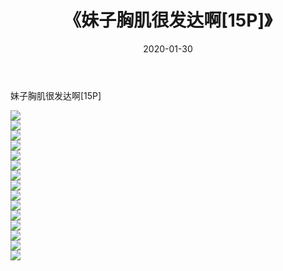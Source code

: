 ﻿---
layout: post
title:  《妹子胸肌很发达啊[15P]》
date:   2020-01-30
img: http://imgx.orgx.ga/漏D/2020/妹子胸肌很发达啊[15P]/000.jpg
categories: [美女, 清纯, 唯美]
---

妹子胸肌很发达啊[15P]

  ![](http://imgx.orgx.ga/漏D/2020/妹子胸肌很发达啊[15P]/001.jpg) <br> ![](http://imgx.orgx.ga/漏D/2020/妹子胸肌很发达啊[15P]/002.jpg) <br> ![](http://imgx.orgx.ga/漏D/2020/妹子胸肌很发达啊[15P]/003.jpg) <br> ![](http://imgx.orgx.ga/漏D/2020/妹子胸肌很发达啊[15P]/004.jpg) <br> ![](http://imgx.orgx.ga/漏D/2020/妹子胸肌很发达啊[15P]/005.jpg) <br> ![](http://imgx.orgx.ga/漏D/2020/妹子胸肌很发达啊[15P]/006.jpg) <br> ![](http://imgx.orgx.ga/漏D/2020/妹子胸肌很发达啊[15P]/007.jpg) <br> ![](http://imgx.orgx.ga/漏D/2020/妹子胸肌很发达啊[15P]/008.jpg) <br> ![](http://imgx.orgx.ga/漏D/2020/妹子胸肌很发达啊[15P]/009.jpg) <br> ![](http://imgx.orgx.ga/漏D/2020/妹子胸肌很发达啊[15P]/010.jpg) <br> ![](http://imgx.orgx.ga/漏D/2020/妹子胸肌很发达啊[15P]/011.jpg) <br> ![](http://imgx.orgx.ga/漏D/2020/妹子胸肌很发达啊[15P]/012.jpg) <br> ![](http://imgx.orgx.ga/漏D/2020/妹子胸肌很发达啊[15P]/013.jpg) <br> ![](http://imgx.orgx.ga/漏D/2020/妹子胸肌很发达啊[15P]/014.jpg) <br> ![](http://imgx.orgx.ga/漏D/2020/妹子胸肌很发达啊[15P]/015.jpg) <br>